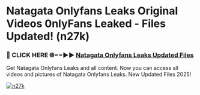 # Natagata Onlyfans Leaks Original Videos 0nlyFans Leaked - Files Updated! (n27k)

<h3>🔴 CLICK HERE 🌐==►► <a href="https://tinyurl.com/2wckxsce" rel="nofollow">Natagata Onlyfans Leaks Updated Files</a></h3>

Get Natagata Onlyfans Leaks and all content. Now you can access all videos and pictures of Natagata Onlyfans Leaks. New Updated Files 2025!

[![n27k](https://i.imgur.com/AFduVYN.gif)](https://tinyurl.com/2wckxsce)
